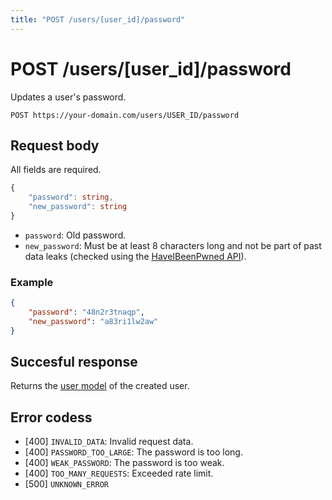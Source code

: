```yaml
---
title: "POST /users/[user_id]/password"
---
```


# POST /users/[user_id]/password

Updates a user's password.

```
POST https://your-domain.com/users/USER_ID/password
```

## Request body

All fields are required.

```ts
{
    "password": string,
    "new_password": string
}
```

- `password`: Old password.
- `new_password`: Must be at least 8 characters long and not be part of past data leaks (checked using the [HaveIBeenPwned API](https://haveibeenpwned.com/API/v3#PwnedPasswords)).

### Example

```json
{
    "password": "48n2r3tnaqp",
    "new_password": "a83ri1lw2aw"
}
```

## Succesful response

Returns the [user model](/api-reference/rest/models/user) of the created user.

## Error codess

- [400] `INVALID_DATA`: Invalid request data.
- [400] `PASSWORD_TOO_LARGE`: The password is too long.
- [400] `WEAK_PASSWORD`: The password is too weak.
- [400] `TOO_MANY_REQUESTS`: Exceeded rate limit.
- [500] `UNKNOWN_ERROR`
